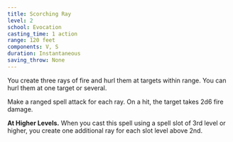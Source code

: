 ```yaml
---
title: Scorching Ray
level: 2
school: Evocation
casting_time: 1 action
range: 120 feet
components: V, S
duration: Instantaneous
saving_throw: None
---
```


You create three rays of fire and hurl them at targets within range. You can hurl them at one target or several.

Make a ranged spell attack for each ray. On a hit, the target takes 2d6 fire damage.

**At Higher Levels.** When you cast this spell using a spell slot of 3rd level or higher, you create one additional ray for each slot level above 2nd.
